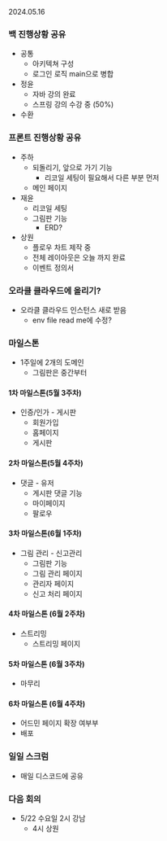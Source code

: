 2024.05.16 
### 백 진행상황 공유
- 공통
	- 아키텍쳐 구성
	- 로그인 로직 main으로 병합
- 정윤
	- 자바 강의 완료
	- 스프링 강의 수강 중 (50%)
- 수환
### 프론트 진행상황 공유
- 주하
	- 되돌리기, 앞으로 가기 기능
		- 리코일 세팅이 필요해서 다른 부분 먼저
	- 메인 페이지
- 재윤
	- 리코일 세팅
	- 그림판 기능
		- ERD?
- 상원
	- 플로우 차트 제작 중
	- 전체 레이아웃은 오늘 까지 완료
	- 이벤트 정의서
### 오라클 클라우드에 올리기?
- 오라클 클라우드 인스턴스 새로 받음
	- env file read me에 수정?
### 마일스톤 
- 1주일에 2개의 도메인
	- 그림판은 중간부터
#### 1차 마일스톤(5월 3주차)
- 인증/인가 - 게시판
	- 회원가입
	- 홈페이지
	- 게시판
#### 2차 마일스톤(5월 4주차)
- 댓글 - 유저
	- 게시판 댓글 기능
	- 마이페이지
	- 팔로우
#### 3차 마일스톤(6월 1주차)
- 그림 관리 - 신고관리
	- 그림판 기능
	- 그림 관리 페이지
	- 관리자 페이지
	- 신고 처리 페이지
#### 4차 마일스톤 (6월 2주차)
- 스트리밍
	- 스트리밍 페이지
#### 5차 마일스톤 (6월 3주차)
- 마무리
#### 6차 마일스톤 (6월 4주차)
- 어드민 페이지 확장 여부부
- 배포
### 일일 스크럼
- 매일 디스코드에 공유
### 다음 회의
- 5/22 수요일 2시 강남
	- 4시 상원
